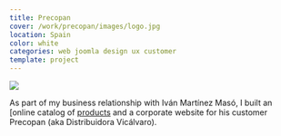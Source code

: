 ```yaml
---
title: Precopan
cover: /work/precopan/images/logo.jpg
location: Spain
color: white
categories: web joomla design ux customer
template: project
---
```


![](/work/precopan/images/1.png)

As part of my business relationship with Iván Martínez Masó, I built an [online catalog of [products](http://precopan.es/index.php?option=com_virtuemart&Itemid=3) and a corporate website for his customer Precopan (aka Distribuidora Vicálvaro).
